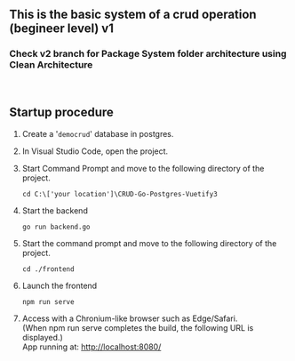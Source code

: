 ## This is the basic system of a crud operation (begineer level) v1
### Check v2 branch for Package System folder architecture using Clean Architecture
<br>

## Startup procedure

1. Create a '`democrud`' database in postgres.
1. In Visual Studio Code, open the project. 


1. Start Command Prompt and move to the following directory of the project.  

   ```
   cd C:\['your location']\CRUD-Go-Postgres-Vuetify3

   ```

2. Start the backend  

   ```
   go run backend.go
   ```

1. Start the command prompt and move to the following directory of the project.  

   ```
   cd ./frontend
   ```

2. Launch the frontend  

   ```
   npm run serve
   ```

3. Access with a Chronium-like browser such as Edge/Safari.    
   (When npm run serve completes the build, the following URL is displayed.)  
   App running at:
   [http://localhost:8080/](http//localhost:8080/)  
